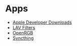 # Apps

* [Apple Developer Downloads][1]
* [LAV Filters][2]
* [OpenRGB][3]
* [Syncthing][4]

[1]: https://developer.apple.com/download/all/
[2]: https://github.com/Nevcairiel/LAVFilters
[3]: https://gitlab.com/CalcProgrammer1/OpenRGB
[4]: https://syncthing.net/
